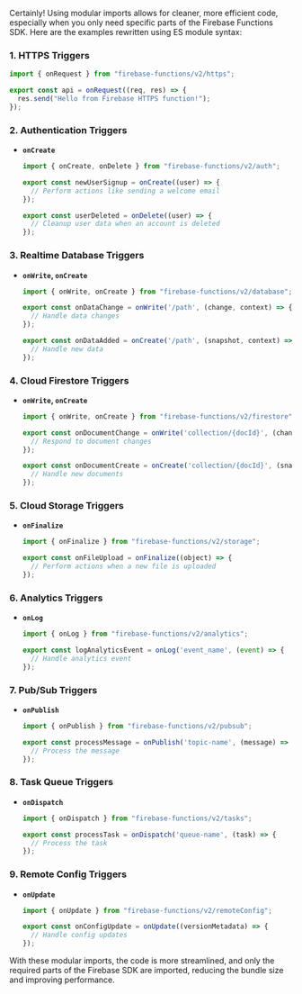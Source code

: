Certainly! Using modular imports allows for cleaner, more efficient code, especially when you only need specific parts of the Firebase Functions SDK. Here are the examples rewritten using ES module syntax:

### 1. **HTTPS Triggers**
   ```javascript
   import { onRequest } from "firebase-functions/v2/https";

   export const api = onRequest((req, res) => {
     res.send("Hello from Firebase HTTPS function!");
   });
   ```

### 2. **Authentication Triggers**
   - **`onCreate`**
     ```javascript
     import { onCreate, onDelete } from "firebase-functions/v2/auth";

     export const newUserSignup = onCreate((user) => {
       // Perform actions like sending a welcome email
     });

     export const userDeleted = onDelete((user) => {
       // Cleanup user data when an account is deleted
     });
     ```

### 3. **Realtime Database Triggers**
   - **`onWrite`, `onCreate`**
     ```javascript
     import { onWrite, onCreate } from "firebase-functions/v2/database";

     export const onDataChange = onWrite('/path', (change, context) => {
       // Handle data changes
     });

     export const onDataAdded = onCreate('/path', (snapshot, context) => {
       // Handle new data
     });
     ```

### 4. **Cloud Firestore Triggers**
   - **`onWrite`, `onCreate`**
     ```javascript
     import { onWrite, onCreate } from "firebase-functions/v2/firestore";

     export const onDocumentChange = onWrite('collection/{docId}', (change, context) => {
       // Respond to document changes
     });

     export const onDocumentCreate = onCreate('collection/{docId}', (snapshot, context) => {
       // Handle new documents
     });
     ```

### 5. **Cloud Storage Triggers**
   - **`onFinalize`**
     ```javascript
     import { onFinalize } from "firebase-functions/v2/storage";

     export const onFileUpload = onFinalize((object) => {
       // Perform actions when a new file is uploaded
     });
     ```

### 6. **Analytics Triggers**
   - **`onLog`**
     ```javascript
     import { onLog } from "firebase-functions/v2/analytics";

     export const logAnalyticsEvent = onLog('event_name', (event) => {
       // Handle analytics event
     });
     ```

### 7. **Pub/Sub Triggers**
   - **`onPublish`**
     ```javascript
     import { onPublish } from "firebase-functions/v2/pubsub";

     export const processMessage = onPublish('topic-name', (message) => {
       // Process the message
     });
     ```

### 8. **Task Queue Triggers**
   - **`onDispatch`**
     ```javascript
     import { onDispatch } from "firebase-functions/v2/tasks";

     export const processTask = onDispatch('queue-name', (task) => {
       // Process the task
     });
     ```

### 9. **Remote Config Triggers**
   - **`onUpdate`**
     ```javascript
     import { onUpdate } from "firebase-functions/v2/remoteConfig";

     export const onConfigUpdate = onUpdate((versionMetadata) => {
       // Handle config updates
     });
     ```

With these modular imports, the code is more streamlined, and only the required parts of the Firebase SDK are imported, reducing the bundle size and improving performance.